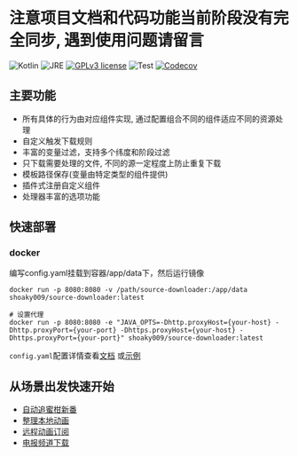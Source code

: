 # 注意项目文档和代码功能当前阶段没有完全同步, 遇到使用问题请留言

![Kotlin](https://img.shields.io/badge/Kotlin-1.9.0-blueviolet)
![JRE](https://img.shields.io/badge/JRE-17+-orange)
[![GPLv3 license](https://img.shields.io/badge/License-GPLv3-blue.svg)](https://github.com/shoaky009/source-downloader/blob/main/LICENSE)
![Test](https://github.com/shoaky009/source-downloader/actions/workflows/test.yml/badge.svg?branch=main)
[![Codecov](https://codecov.io/gh/shoaky009/source-downloader/branch/main/graph/badge.svg?token=OY727HWBWL)](https://codecov.io/gh/shoaky009/source-downloader)

## 主要功能
- 所有具体的行为由对应组件实现, 通过配置组合不同的组件适应不同的资源处理
- 自定义触发下载规则
- 丰富的变量过滤，支持多个纬度和阶段过滤
- 只下载需要处理的文件, 不同的源一定程度上防止重复下载
- 模板路径保存(变量由特定类型的组件提供)
- 插件式注册自定义组件
- 处理器丰富的选项功能

## 快速部署

### docker

编写config.yaml挂载到容器/app/data下，然后运行镜像

```shell
docker run -p 8080:8080 -v /path/source-downloader:/app/data shoaky009/source-downloader:latest
```

```shell
# 设置代理
docker run -p 8080:8080 -e "JAVA_OPTS=-Dhttp.proxyHost={your-host} -Dhttp.proxyPort={your-port} -Dhttps.proxyHost={your-host} -Dhttps.proxyPort={your-port}" shoaky009/source-downloader:latest
```

`config.yaml`配置详情查看[文档](https://github.com/shoaky009/source-downloader/wiki)
或[示例](examples/config-example.yaml)

## 从场景出发快速开始

- [自动追蜜柑新番](examples/mikan-bangumi.yaml)
- [整理本地动画](examples/anime-local.yaml)
- [远程动画订阅](examples/anime-remote.yaml)
- [电报频道下载](examples/telegram.yaml)